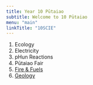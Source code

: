 ```yaml
---
title: Year 10 Pūtaiao
subtitle: Welcome to 10 Pūtaiao
menu: "main"
linkTitle: "10SCIE"
---
```


1. Ecology
2. Electricity
3. pHun Reactions
4. Pūtaiao Fair
5. [Fire & Fuels](5-fire-and-fuels/)
6. [Geology](6-geology/)